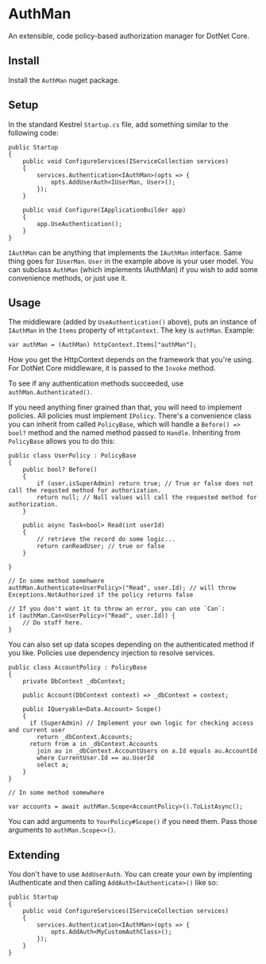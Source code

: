 AuthMan
=======

An extensible, code policy-based authorization manager for DotNet Core.

Install
-------

Install the `AuthMan` nuget package. 

Setup
-----

In the standard Kestrel `Startup.cs` file, add something similar to the following code: 
    
    public Startup
    {
        public void ConfigureServices(IServiceCollection services) 
        {
            services.Authentication<IAuthMan>(opts => {
                opts.AddUserAuth<IUserMan, User>();
            });
        }
        
        public void Configure(IApplicationBuilder app)
        {
            app.UseAuthentication();
        }
    }

`IAuthMan` can be anything that implements the `IAuthMan` interface. Same thing goes for `IUserMan`. 
`User` in the example above is your user model. You can subclass `AuthMan` (which implements IAuthMan) if you wish to 
add some  convenience methods, or just use it. 

Usage
-----

The middleware (added by `UseAuthentication()` above), puts an instance of `IAuthMan` in the `Items` property
of `HttpContext`. The key is `authMan`. Example:
    
    var authMan = (AuthMan) httpContext.Items["authMan"];

How you get the HttpContext depends on the framework that you're using. For DotNet Core middleware, it is 
passed to the `Invoke` method. 

To see if any authentication methods succeeded, use `authMan.Authenticated()`.

If you need anything finer grained than that, you will need to implement policies. All policies must implement
`IPolicy`. There's a convenience class you can inherit from called `PolicyBase`, which will handle a 
`Before() => bool?` method and the named method passed to `Handle`. Inheriting from `PolicyBase` allows you to do this:

    public class UserPolicy : PolicyBase 
    {
        public bool? Before() 
        {
            if (user.isSuperAdmin) return true; // True or false does not call the requsted method for authorization.
            return null; // Null values will call the requested method for authorization.
        }
        
        public async Task<bool> Read(int userId) 
        {
            // retrieve the record do some logic...
            return canReadUser; // true or false
        }
        
    }
    
    // In some method somehwere
    authMan.Authenticate<UserPolicy>("Read", user.Id); // will throw Exceptions.NotAuthorized if the policy returns false

    // If you don't want it to throw an error, you can use `Can`:
    if (authMan.Can<UserPolicy>("Read", user.Id)) {
        // Do stuff here.
    }
    
You can also set up data scopes depending on the authenticated method if you like. Policies use dependency injection to 
resolve services. 

    public class AccountPolicy : PolicyBase 
    {
        private DbContext _dbContext;
        
        public Account(DbContext context) => _dbContext = context;
        
        public IQueryable<Data.Account> Scope()
        {
          if (SuperAdmin) // Implement your own logic for checking access and current user
            return _dbContext.Accounts;
          return from a in _dbContext.Accounts
            join au in _dbContext.AccountUsers on a.Id equals au.AccountId
            where CurrentUser.Id == au.UserId  
            select a;
        }
    }
    
    // In some method somewhere
    
    var accounts = await authMan.Scope<AccountPolicy>().ToListAsync();
    
You can add arguments to `YourPolicy#Scope()` if you need them. Pass those arguments to `authMan.Scope<>()`.
        

Extending
---------
  
You don't have to use `AddUserAuth`. You can create your own by implenting IAuthenticate and then calling 
`AddAuth<IAuthenticate>()` like so:

    public Startup
    {
        public void ConfigureServices(IServiceCollection services) 
        {
            services.Authentication<IAuthMan>(opts => {
                opts.AddAuth<MyCustomAuthClass>();
            });
        }
    }
    



